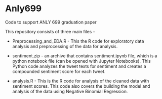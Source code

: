 # Anly699
Code to support ANLY 699 graduation paper

This repository consists of three main files - 
- Preprocessing_and_EDA.R - This the R code for exploratory data analysis and preprocessing of the data for analysis.

- sentiment.zip - an archive that contains sentiment.ipynb file, which is a python notebook file (can be opened with Jupyter Notebooks). This Python code analyzes the tweet texts for sentiment and creates a compounded sentiment score for each tweet.

- analysis.R - This is the R code for analysis of the cleaned data with sentiment scores. This code also covers the building the model and analysis of the data using Negative Binomial Regression.

